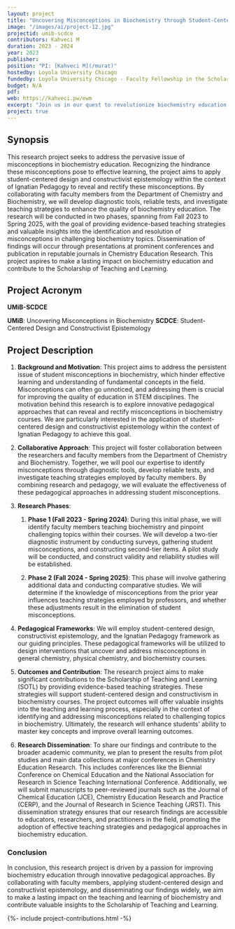 ```yaml
---
layout: project
title: "Uncovering Misconceptions in Biochemistry through Student-Centered Design and Constructivist Epistemology"
image: "/images/ai/project-12.jpg"
projectid: umib-scdce
contributors: Kahveci M
duration: 2023 - 2024
year: 2023
publisher:
position: "PI: [Kahveci M](/murat)"
hostedby: Loyola University Chicago
fundedby: Loyola University Chicago - Faculty Fellowship in the Scholarship of Teaching and Learning ([SOTL](/gde))
budget: N/A
pdf:
web: https://kahveci.pw/ewm
excerpt: "Join us in our quest to revolutionize biochemistry education! Our project, UMiB-SCDCE, aims to uncover and address misconceptions in biochemistry through innovative pedagogical methods. By combining Student-Centered Design and Constructivist Epistemology within the [Ignatian Pedagogy](https://www.luc.edu/fcip/ignatianpedagogy/whatisignatianpedagogy/) framework, we are dedicated to enhancing the quality of biochemistry education. Collaborating with experts in the field, we'll develop diagnostic tools, reliable tests, and investigate teaching strategies to transform the learning experience. Stay tuned as we share our findings at conferences and in reputable journals, contributing to the Scholarship of Teaching and Learning. Together, let's create a brighter future for biochemistry education."
project: true
---
```


## Synopsis

This research project seeks to address the pervasive issue of misconceptions in biochemistry education. Recognizing the hindrance these misconceptions pose to effective learning, the project aims to apply student-centered design and constructivist epistemology within the context of Ignatian Pedagogy to reveal and rectify these misconceptions. By collaborating with faculty members from the Department of Chemistry and Biochemistry, we will develop diagnostic tools, reliable tests, and investigate teaching strategies to enhance the quality of biochemistry education. The research will be conducted in two phases, spanning from Fall 2023 to Spring 2025, with the goal of providing evidence-based teaching strategies and valuable insights into the identification and resolution of misconceptions in challenging biochemistry topics. Dissemination of findings will occur through presentations at prominent conferences and publication in reputable journals in Chemistry Education Research. This project aspires to make a lasting impact on biochemistry education and contribute to the Scholarship of Teaching and Learning.

## Project Acronym

**UMiB-SCDCE**

**UMiB**: Uncovering Misconceptions in Biochemistry
**SCDCE**: Student-Centered Design and Constructivist Epistemology

## Project Description

1. **Background and Motivation**: This project aims to address the persistent issue of student misconceptions in biochemistry, which hinder effective learning and understanding of fundamental concepts in the field. Misconceptions can often go unnoticed, and addressing them is crucial for improving the quality of education in STEM disciplines. The motivation behind this research is to explore innovative pedagogical approaches that can reveal and rectify misconceptions in biochemistry courses. We are particularly interested in the application of student-centered design and constructivist epistemology within the context of Ignatian Pedagogy to achieve this goal.

2. **Collaborative Approach**: This project will foster collaboration between the researchers and faculty members from the Department of Chemistry and Biochemistry. Together, we will pool our expertise to identify misconceptions through diagnostic tools, develop reliable tests, and investigate teaching strategies employed by faculty members. By combining research and pedagogy, we will evaluate the effectiveness of these pedagogical approaches in addressing student misconceptions.

3. **Research Phases**: 
   1. **Phase 1 (Fall 2023 - Spring 2024)**: During this initial phase, we will identify faculty members teaching biochemistry and pinpoint challenging topics within their courses. We will develop a two-tier diagnostic instrument by conducting surveys, gathering student misconceptions, and constructing second-tier items. A pilot study will be conducted, and construct validity and reliability studies will be established.

   2. **Phase 2 (Fall 2024 - Spring 2025)**: This phase will involve gathering additional data and conducting comparative studies. We will determine if the knowledge of misconceptions from the prior year influences teaching strategies employed by professors, and whether these adjustments result in the elimination of student misconceptions.

4. **Pedagogical Frameworks**: We will employ student-centered design, constructivist epistemology, and the Ignatian Pedagogy framework as our guiding principles. These pedagogical frameworks will be utilized to design interventions that uncover and address misconceptions in general chemistry, physical chemistry, and biochemistry courses.

5. **Outcomes and Contribution**: The research project aims to make significant contributions to the Scholarship of Teaching and Learning (SOTL) by providing evidence-based teaching strategies. These strategies will support student-centered design and constructivism in biochemistry courses. The project outcomes will offer valuable insights into the teaching and learning process, especially in the context of identifying and addressing misconceptions related to challenging topics in biochemistry. Ultimately, the research will enhance students' ability to master key concepts and improve overall learning outcomes.

6. **Research Dissemination**: To share our findings and contribute to the broader academic community, we plan to present the results from pilot studies and main data collections at major conferences in Chemistry Education Research. This includes conferences like the Biennial Conference on Chemical Education and the National Association for Research in Science Teaching International Conference. Additionally, we will submit manuscripts to peer-reviewed journals such as the Journal of Chemical Education (JCE), Chemistry Education Research and Practice (CERP), and the Journal of Research in Science Teaching (JRST). This dissemination strategy ensures that our research findings are accessible to educators, researchers, and practitioners in the field, promoting the adoption of effective teaching strategies and pedagogical approaches in biochemistry education.

### Conclusion

In conclusion, this research project is driven by a passion for improving biochemistry education through innovative pedagogical approaches. By collaborating with faculty members, applying student-centered design and constructivist epistemology, and disseminating our findings widely, we aim to make a lasting impact on the teaching and learning of biochemistry and contribute valuable insights to the Scholarship of Teaching and Learning.

{%- include project-contributions.html -%}
